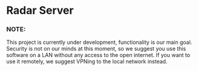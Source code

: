 # Radar Server

### NOTE:
This project is currently under development, functionality is our main goal. Security is not on our minds at this moment, so we suggest you use this software on a LAN without any access to the open internet. If you want to use it remotely, we suggest VPNing to the local network instead.